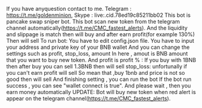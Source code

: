 If you have anyquestion contact to me.
Telegram : https://t.me/goldenminion, 
Skype : live:.cid.78ed19c85211bb02 
This bot is pancake swap sniper bot.
This bot scan new token from the telegram channel automatically(https://t.me/CMC_fastest_alerts).
And the liquidity and slippage is match then will buy and after earn profit(for example 130%) 
Then will sell To run bot: You have to edit config.json file.
 You have to input your address and private key of your BNB wallet And you can change the settings such as profit, 
 stop_loss, amount In here , amout is BNB amount that you want to buy new token. 
And profit is profit % : If you buy with 1BNB then after buy you can sell 1.3BNB 
then will sell stop_loss: unfortunally if you can't earn profit will sell So mean that ,buy 1bnb and price is not so good then will sell And finishing setting ,
 you can run the bot If the bot run success , you can see "wallet connect is true". And please wait ,
 then you earn money automatically UPDATE: Bot will buy new token when red alert is appear on the telegram channel(https://t.me/CMC_fastest_alerts).
